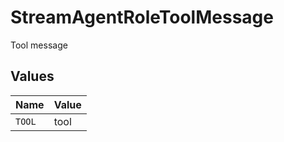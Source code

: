 # StreamAgentRoleToolMessage

Tool message


## Values

| Name   | Value  |
| ------ | ------ |
| `TOOL` | tool   |